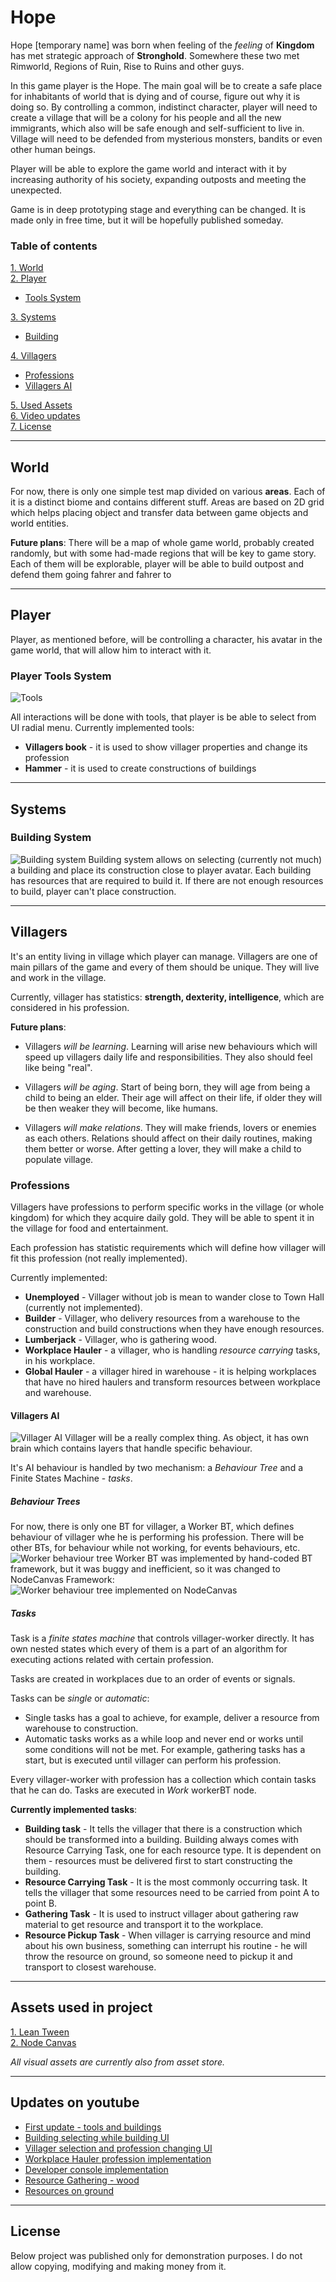 # Hope
Hope [temporary name] was born when feeling of the _feeling_ of **Kingdom** has met strategic approach of **Stronghold**. Somewhere these two met Rimworld, Regions of Ruin, Rise to Ruins and other guys. 

In this game player is the Hope. The main goal will be to create a safe place for inhabitants of world that is dying and of course, figure out why it is doing so. By controlling a common, indistinct character, player will need to create a village
that will be a colony for his people and all the new immigrants, which also will be safe enough and self-sufficient to live in. Village will need to be defended from mysterious monsters, bandits or even other human beings.

Player will be able to explore the game world and interact with it by increasing authority of his society, expanding outposts and meeting the unexpected.

Game is in deep prototyping stage and everything can be changed. It is made only in free time, but it will be hopefully published someday.

### Table of contents

[1. World](#world)  
[2. Player](#player)
 * [Tools System](#player-tools-system)
   
[3. Systems](#systems)  
* [Building](#building-system)  

[4. Villagers](#villagers)  
* [Professions](#professions)  
* [Villagers AI](#villagers-ai)  

[5. Used Assets](#assets-used-in-project)  
[6. Video updates](#updates-on-youtube)  
[7. License](#license)

---

## World
For now, there is only one simple test map divided on various **areas**. Each of it is a distinct biome and contains different stuff. Areas are based on 2D grid which helps placing object and transfer data between game objects and world entities.

**Future plans**:
There will be a map of whole game world, probably created randomly, but with some had-made regions that will be key to game story. Each of them will be explorable, player will be able to build outpost and defend them going fahrer and fahrer to

---

## Player
Player, as mentioned before, will be controlling a character, his avatar in the game world, that will allow him to interact with it. 

### Player Tools System
![Tools][Tools]

All interactions will be done with tools, that player is be able to select from UI radial menu.
Currently implemented tools:
* __Villagers book__ - it is used to show villager properties and change its profession
* __Hammer__ - it is used to create constructions of buildings

---

## Systems
### Building System
![Building system][building system]
Building system allows on selecting (currently not much) a building and place its construction close to player avatar. Each building has resources that are required to build it.
If there are not enough resources to build, player can't place construction.

---

## Villagers
It's an entity living in village which player can manage. Villagers are one of main pillars of the game and every of them should be unique. They will live and work in the village.

Currently, villager has statistics: __strength, dexterity, intelligence__, which are considered in his profession.

**Future plans**:
* Villagers _will be learning_. Learning will arise new behaviours which will speed up villagers daily life and responsibilities. They also should feel like being "real".

* Villagers _will be aging_. Start of being born, they will age from being a child to being an elder. Their age will affect on their life, if older they will be then weaker they will become, like humans.

* Villagers _will make relations_. They will make friends, lovers or enemies as each others. Relations should affect on their daily routines, making them better or worse. After getting a lover, they will make a child to populate village.

### Professions
Villagers have professions to perform specific works in the village (or whole kingdom) for which they acquire daily gold. They will be able to spent it in the village for food and entertainment. 

Each profession has statistic requirements which will define how villager will fit this profession (not really implemented).

Currently implemented:
* **Unemployed** - Villager without job is mean to wander close to Town Hall (currently not implemented).
* **Builder** - Villager, who delivery  resources from a warehouse to the construction and build constructions when they have enough resources.
* **Lumberjack** - Villager, who is gathering wood.
* **Workplace Hauler** - a villager, who is handling _resource carrying_ tasks, in his workplace.
* **Global Hauler** - a villager hired in warehouse - it is helping workplaces that have no hired haulers and transform resources between workplace and warehouse.

#### Villagers AI
![Villager AI][villager]
Villager will be a really complex thing. As object, it has own brain which contains layers that handle specific behaviour.

It's AI behaviour is handled by two mechanism: a _Behaviour Tree_ and a Finite States Machine - _tasks_. 

##### Behaviour Trees

For now, there is only one BT for villager, a Worker BT, which defines behaviour of villager whe he is performing his profession. There will be other BTs, for behaviour while not working, for events behaviours, etc.
![Worker behaviour tree][worker-BT]
Worker BT was implemented by hand-coded BT framework, but it was buggy and inefficient, so it was changed to NodeCanvas Framework:
![Worker behaviour tree implemented on NodeCanvas][worker-BT-nodeCanvas]

##### Tasks
Task is a *finite states machine* that controls villager-worker directly. It has own nested states which every of them is a part of an algorithm for executing actions related with certain profession.

Tasks are created in workplaces due to an order of events or signals.

Tasks can be _single_ or _automatic_: 
* Single tasks has a goal to achieve, for example, deliver a resource from warehouse to construction.
* Automatic tasks works as a while loop and never end or works until some conditions will not be met. For example, gathering tasks has a start, but is executed until villager can perform his profession.

Every villager-worker with profession has a collection which contain tasks that he can do. Tasks are executed in _Work_ workerBT node.

**Currently implemented tasks**: 
* **Building task** - It tells the villager that there is a construction which should be transformed into a building. Building always comes with Resource Carrying Task, one for each resource type. It is dependent on them - resources must be delivered first to start constructing the building.
* **Resource Carrying Task** - It is the most commonly occurring task. It tells the villager that some resources need to be carried from point A to point B.
* **Gathering Task** - It is used to instruct villager about gathering raw material to get resource and transport it to the workplace.
* **Resource Pickup Task** - When villager is carrying resource and mind about his own business, something can interrupt his routine - he will throw the resource on ground, so someone need to pickup it and transport to closest warehouse.

--- 

## Assets used in project

[1. Lean Tween](https://assetstore.unity.com/packages/tools/animation/leantween-3595)  
[2. Node Canvas](https://assetstore.unity.com/packages/tools/visual-scripting/nodecanvas-14914)

_All visual assets are currently also from asset store._

---

## Updates on youtube
* [First update - tools and buildings](https://www.youtube.com/watch?v=laCbKncUxlc)
* [Building selecting while building UI](https://www.youtube.com/watch?v=eGZ8UUqtYbY)
* [Villager selection and profession changing UI](https://www.youtube.com/watch?v=rstPntP1JzQ)
* [Workplace Hauler profession implementation](https://www.youtube.com/watch?v=pYRBg31MNkk)
* [Developer console implementation](https://www.youtube.com/watch?v=r-kNdXYLJPA)
* [Resource Gathering - wood](https://www.youtube.com/watch?v=hXsnhwjksXg)
* [Resources on ground](https://www.youtube.com/watch?v=osgqHBOloio)

---

## License
Below project was published only for demonstration purposes. I do not allow copying, modifying and making money from it.





[tools]: https://imgur.com/Q88VK3p.png
[building system]: https://imgur.com/P0PRc5b.png
[villager]: https://imgur.com/Mxx59ax.png
[worker-BT]: https://imgur.com/RSEfWRo.png
[worker-BT-nodeCanvas]: https://imgur.com/vduUbTp.png